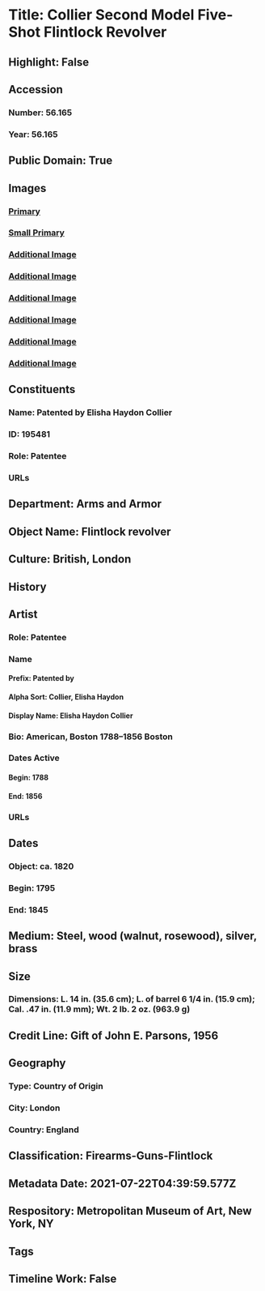 # Title: Collier Second Model Five-Shot Flintlock Revolver
## Highlight: False
## Accession
### Number: 56.165
### Year: 56.165
## Public Domain: True
## Images
### [Primary](https://images.metmuseum.org/CRDImages/aa/original/LC-56_165-004.jpg)
### [Small Primary](https://images.metmuseum.org/CRDImages/aa/web-large/LC-56_165-004.jpg)
### [Additional Image](https://images.metmuseum.org/CRDImages/aa/original/LC-56_165-005.jpg)
### [Additional Image](https://images.metmuseum.org/CRDImages/aa/original/LC-56_165-007.jpg)
### [Additional Image](https://images.metmuseum.org/CRDImages/aa/original/LC-56_165-008.jpg)
### [Additional Image](https://images.metmuseum.org/CRDImages/aa/original/LC-56_165-011.jpg)
### [Additional Image](https://images.metmuseum.org/CRDImages/aa/original/LC-56_165-012.jpg)
### [Additional Image](https://images.metmuseum.org/CRDImages/aa/original/LC-56_165-013.jpg)
## Constituents
### Name: Patented by Elisha Haydon Collier
### ID: 195481
### Role: Patentee
### URLs
## Department: Arms and Armor
## Object Name: Flintlock revolver
## Culture: British, London
## History
## Artist
### Role: Patentee
### Name
#### Prefix: Patented by
#### Alpha Sort: Collier, Elisha Haydon
#### Display Name: Elisha Haydon Collier
### Bio: American, Boston 1788–1856 Boston
### Dates Active
#### Begin: 1788
#### End: 1856
### URLs
## Dates
### Object: ca. 1820
### Begin: 1795
### End: 1845
## Medium: Steel, wood (walnut, rosewood), silver, brass
## Size
### Dimensions: L. 14 in. (35.6 cm); L. of barrel 6 1/4 in. (15.9 cm); Cal. .47 in. (11.9 mm); Wt. 2 lb. 2 oz. (963.9 g)
## Credit Line: Gift of John E. Parsons, 1956
## Geography
### Type: Country of Origin
### City: London
### Country: England
## Classification: Firearms-Guns-Flintlock
## Metadata Date: 2021-07-22T04:39:59.577Z
## Respository: Metropolitan Museum of Art, New York, NY
## Tags
## Timeline Work: False